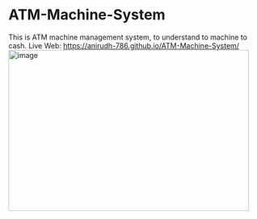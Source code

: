 # ATM-Machine-System
This is ATM machine management system, to understand to machine to cash.
Live Web: https://anirudh-786.github.io/ATM-Machine-System/
<img width="476" height="320" alt="image" src="https://github.com/user-attachments/assets/3b6d7ff1-3a67-4804-8796-1a0d54796891" />
